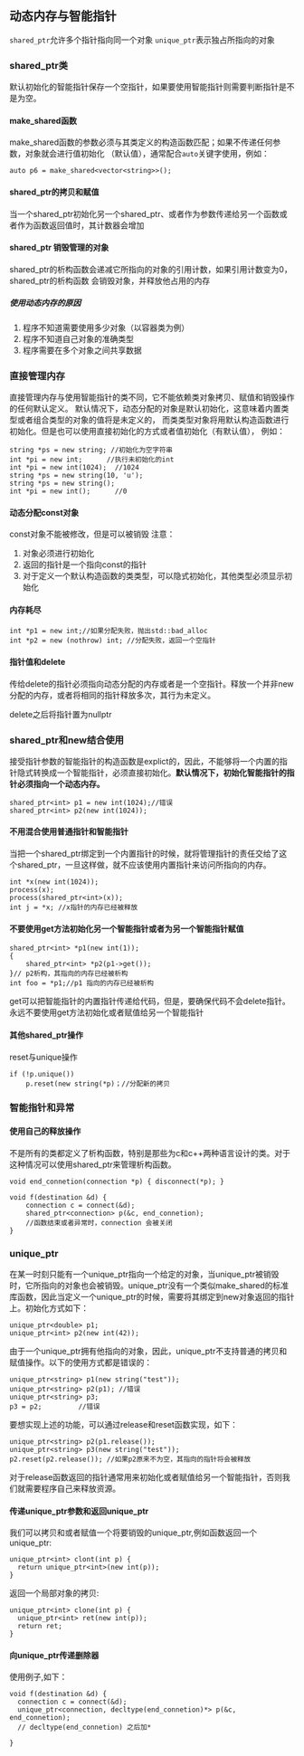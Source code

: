 ## 动态内存与智能指针
`shared_ptr`允许多个指针指向同一个对象
`unique_ptr`表示独占所指向的对象

### shared_ptr类
默认初始化的智能指针保存一个空指针，如果要使用智能指针则需要判断指针是不是为空。

#### make_shared函数
make_shared函数的参数必须与其类定义的构造函数匹配；如果不传递任何参数，对象就会进行值初始化
（默认值），通常配合`auto`关键字使用，例如：
```
auto p6 = make_shared<vector<string>>();
```

#### shared_ptr的拷贝和赋值

当一个shared_ptr初始化另一个shared_ptr、或者作为参数传递给另一个函数或者作为函数返回值时，其计数器会增加

#### shared_ptr 销毁管理的对象
shared_ptr的析构函数会递减它所指向的对象的引用计数，如果引用计数变为0，shared_ptr的析构函数
会销毁对象，并释放他占用的内存

##### 使用动态内存的原因
1. 程序不知道需要使用多少对象（以容器类为例）
2. 程序不知道自己对象的准确类型
3. 程序需要在多个对象之间共享数据

### 直接管理内存

直接管理内存与使用智能指针的类不同，它不能依赖类对象拷贝、赋值和销毁操作的任何默认定义。
默认情况下，动态分配的对象是默认初始化，这意味着内置类型或者组合类型的对象的值将是未定义的，
而类类型对象将用默认构造函数进行初始化。但是也可以使用直接初始化的方式或者值初始化（有默认值），
例如：
```
string *ps = new string; //初始化为空字符串
int *pi = new int;      //执行未初始化的int
int *pi = new int(1024);  //1024
string *ps = new string(10, 'u');
string *ps = new string();
int *pi = new int();      //0
```

#### 动态分配const对象
const对象不能被修改，但是可以被销毁
注意：
1. 对象必须进行初始化
2. 返回的指针是一个指向const的指针
3. 对于定义一个默认构造函数的类类型，可以隐式初始化，其他类型必须显示初始化

#### 内存耗尽

```
int *p1 = new int;//如果分配失败，抛出std::bad_alloc
int *p2 = new (nothrow) int; //分配失败，返回一个空指针
```
#### 指针值和delete
传给delete的指针必须指向动态分配的内存或者是一个空指针。释放一个并非new 分配的内存，或者将相同的指针释放多次，其行为未定义。

delete之后将指针置为nullptr

### shared_ptr和new结合使用
接受指针参数的智能指针的构造函数是explict的，因此，不能够将一个内置的指针隐式转换成一个智能指针，必须直接初始化。**默认情况下，初始化智能指针的指针必须指向一个动态内存。**

```
shared_ptr<int> p1 = new int(1024);//错误
shared_ptr<int> p2(new int(1024));
```

#### 不用混合使用普通指针和智能指针
当把一个shared_ptr绑定到一个内置指针的时候，就将管理指针的责任交给了这个shared_ptr，一旦这样做，就不应该使用内置指针来访问所指向的内存。
```
int *x(new int(1024));
process(x);
process(shared_ptr<int>(x));
int j = *x; //x指针的内存已经被释放
```

#### 不要使用get方法初始化另一个智能指针或者为另一个智能指针赋值
```
shared_ptr<int> *p1(new int(1));
{
    shared_ptr<int> *p2(p1->get());
}// p2析构，其指向的内存已经被析构
int foo = *p1;//p1 指向的内存已经被析构
```
get可以把智能指针的内置指针传递给代码，但是，要确保代码不会delete指针。永远不要使用get方法初始化或者赋值给另一个智能指针

#### 其他shared_ptr操作
reset与unique操作
```
if (!p.unique())
    p.reset(new string(*p)；//分配新的拷贝
```

### 智能指针和异常

#### 使用自己的释放操作
不是所有的类都定义了析构函数，特别是那些为c和c++两种语言设计的类。对于这种情况可以使用shared_ptr来管理析构函数。

```
void end_connetion(connection *p) { disconnect(*p); }

void f(destination &d) {
    connection c = connect(&d);
    shared_ptr<connection> p(&c, end_connetion);
    //函数结束或者异常时，connection 会被关闭
}
```

### unique_ptr

在某一时刻只能有一个unique_ptr指向一个给定的对象，当unique_ptr被销毁时，它所指向的对象也会被销毁。unique_ptr没有一个类似make_shared的标准库函数，因此当定义一个unique_ptr的时候，需要将其绑定到new对象返回的指针上。初始化方式如下：

```
unique_ptr<double> p1;
unique_ptr<int> p2(new int(42));
```

由于一个unique_ptr拥有他指向的对象，因此，unique_ptr不支持普通的拷贝和赋值操作。以下的使用方式都是错误的：
```
unique_ptr<string> p1(new string("test"));
unique_ptr<string> p2(p1); //错误
unique_ptr<string> p3;
p3 = p2;         //错误
```
要想实现上述的功能，可以通过release和reset函数实现，如下：
```
unique_ptr<string> p2(p1.release());
unique_ptr<string> p3(new string("test"));
p2.reset(p2.release()); //如果p2原来不为空，其指向的指针将会被释放
```
对于release函数返回的指针通常用来初始化或者赋值给另一个智能指针，否则我们就需要程序自己来释放资源。

#### 传递unique_ptr参数和返回unique_ptr

我们可以拷贝和或者赋值一个将要销毁的unique_ptr,例如函数返回一个unique_ptr:

```
unique_ptr<int> clont(int p) {
  return unique_ptr<int>(new int(p));
}
```
返回一个局部对象的拷贝:
```
unique_ptr<int> clone(int p) {
  unique_ptr<int> ret(new int(p));
  return ret;
}
```

#### 向unique_ptr传递删除器
使用例子,如下：
```
void f(destination &d) {
  connection c = connect(&d);
  unique_ptr<connection, decltype(end_connetion)*> p(&c, end_connetion);
  // decltype(end_connetion) 之后加*

}
```
